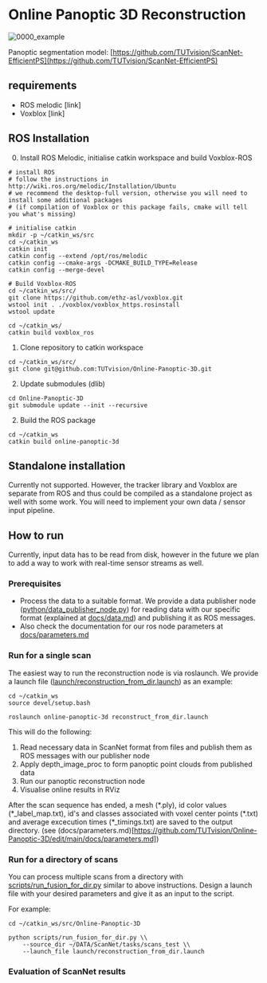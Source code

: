 # Online Panoptic 3D Reconstruction

![0000_example](https://user-images.githubusercontent.com/35113270/137200642-f6c37be2-f0bf-4a3f-94d4-aecb76cf8f57.gif)

Panoptic segmentation model:
[https://github.com/TUTvision/ScanNet-EfficientPS](https://github.com/TUTvision/ScanNet-EfficientPS)

## requirements
- ROS melodic [link]
- Voxblox [link]

## ROS Installation
0. Install ROS Melodic, initialise catkin workspace and build Voxblox-ROS
```
# install ROS
# follow the instructions in http://wiki.ros.org/melodic/Installation/Ubuntu
# we recommend the desktop-full version, otherwise you will need to install some additional packages
# (if compilation of Voxblox or this package fails, cmake will tell you what's missing)

# initialise catkin
mkdir -p ~/catkin_ws/src
cd ~/catkin_ws
catkin init
catkin config --extend /opt/ros/melodic
catkin config --cmake-args -DCMAKE_BUILD_TYPE=Release
catkin config --merge-devel

# Build Voxblox-ROS
cd ~/catkin_ws/src/
git clone https://github.com/ethz-asl/voxblox.git
wstool init . ./voxblox/voxblox_https.rosinstall
wstool update

cd ~/catkin_ws/
catkin build voxblox_ros

```
1. Clone repository to catkin workspace
```
cd ~/catkin_ws/src/
git clone git@github.com:TUTvision/Online-Panoptic-3D.git
```
2. Update submodules (dlib)
```
cd Online-Panoptic-3D
git submodule update --init --recursive
```
2. Build the ROS package
```
cd ~/catkin_ws
catkin build online-panoptic-3d
```

## Standalone installation
Currently not supported. However, the tracker library and Voxblox are separate from ROS and thus could be compiled as a standalone project as well with some work. You will need to implement your own data / sensor input pipeline.

## How to run

Currently, input data has to be read from disk, however in the future we plan to add a way to work with real-time sensor streams as well.

### Prerequisites

- Process the data to a suitable format. We provide a data publisher node ([python/data_publisher_node.py](https://github.com/TUTvision/Online-Panoptic-3D/blob/main/python/data_publisher_node.py)) for reading data with our specific format (explained at [docs/data.md](https://github.com/TUTvision/Online-Panoptic-3D/blob/main/docs/data.md)) and publishing it as ROS messages.
- Also check the documentation for our ros node parameters at [docs/parameters.md](https://github.com/TUTvision/Online-Panoptic-3D/blob/main/docs/parameters.md)

### Run for a single scan

The easiest way to run the reconstruction node is via roslaunch. We provide a launch file ([launch/reconstruction_from_dir.launch](https://github.com/TUTvision/Online-Panoptic-3D/blob/main/launch/reconstruction_from_dir.launch)) as an example:
```
cd ~/catkin_ws
source devel/setup.bash

roslaunch online-panoptic-3d reconstruct_from_dir.launch
```

This will do the following:
1. Read necessary data in ScanNet format from files and publish them as ROS messages with our publisher node
2. Apply depth_image_proc to form panoptic point clouds from published data
3. Run our panoptic reconstruction node
4. Visualise online results in RViz

After the scan sequence has ended, a mesh (\*.ply), id color values (\*_label_map.txt), id's and classes associated with voxel center points (\*.txt) and average excecution times (\*_timings.txt) are saved to the output directory. (see (docs/parameters.md)[https://github.com/TUTvision/Online-Panoptic-3D/edit/main/docs/parameters.md])

### Run for a directory of scans

You can process multiple scans from a directory with [scripts/run_fusion_for_dir.py](https://github.com/TUTvision/Online-Panoptic-3D/blob/main/scripts/run_fusion_for_dir.py) similar to above instructions. Design a launch file with your desired parameters and give it as an input to the script.

For example:
```
cd ~/catkin_ws/src/Online-Panoptic-3D

python scripts/run_fusion_for_dir.py \\
    --source_dir ~/DATA/ScanNet/tasks/scans_test \\
    --launch_file launch/reconstruction_from_dir.launch
```

### Evaluation of ScanNet results
